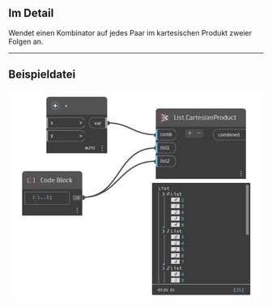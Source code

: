 ## Im Detail
Wendet einen Kombinator auf jedes Paar im kartesischen Produkt zweier Folgen an.
___
## Beispieldatei

![CartesianProduct](./CoreNodeModels.HigherOrder.CartesianProduct_img.jpg)

